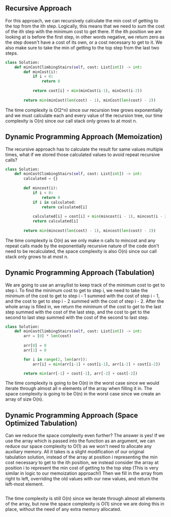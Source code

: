 ## Recursive Approach
For this approach, we can recursively calculate the min cost of getting to the top from the ith step. Logically, this means that we need to sum the cost of the ith step with the minimum cost to get there. If the ith position we are looking at is before the first step, in other words negative, we return zero as the step doesn't have a cost of its own, or a cost necessary to get to it. We also make sure to take the min of getting to the top step from the last two steps.
``` python
class Solution:
    def minCostClimbingStairs(self, cost: List[int]) -> int:
        def minCost(i):
            if i < 0:
                return 0
  
            return cost[i] + min(minCost(i-1), minCost(i-2))
  
        return min(minCost(len(cost) - 1), minCost(len(cost) - 2))
```
The time complexity is O(2^n) since our recursion tree grows exponentially and we must calculate each and every value of the recursion tree, our time complexity is O(n) since our call stack only grows to at most n.
## Dynamic Programming Approach (Memoization)
The recursive approach has to calculate the result for same values multiple times, what if we stored those calculated values to avoid repeat recursive calls?
``` python
class Solution:
    def minCostClimbingStairs(self, cost: List[int]) -> int:
        calculated = {}
  
        def mincost(i):
            if i < 0:
                return 0
            if i in calculated:
                return calculated[i]
  
            calculated[i] = cost[i] + min(mincost(i - 1), mincost(i - 2))
            return calculated[i]
  
        return min(mincost(len(cost) - 1), mincost(len(cost) - 2))
```
The time complexity is O(n) as we only make n calls to mincost and any repeat calls made by the exponentially recursive nature of the code don't need to be recalculated, the space complexity is also O(n) since our call stack only grows to at most n.
## Dynamic Programming Approach (Tabulation)
We are going to use an array/list to keep track of the minimum cost to get to step i. To find the minimum cost to get to step i, we need to take the minimum of the cost to get to step i - 1 summed with the cost of step i - 1, and the cost to get to step i - 2 summed with the cost of step i - 2. After the whole array is filled in, we return the minimum of the cost to get to the last step summed with the cost of the last step, and the cost to get to the second to last step summed with the cost of the second to last step.
``` python
class Solution:
    def minCostClimbingStairs(self, cost: List[int]) -> int:
        arr = [0] * len(cost)
  
        arr[0] = 0
        arr[1] = 0

        for i in range(2, len(arr)):
            arr[i] = min(arr[i-1] + cost[i-1], arr[i-2] + cost[i-2])

        return min(arr[-1] + cost[-1], arr[-2] + cost[-2])
```
The time complexity is going to be O(n) in the worst case since we would iterate through almost all n elements of the array when filling it in. The space complexity is going to be O(n) in the worst case since we create an array of size O(n).
## Dynamic Programming Approach (Space Optimized Tabulation)
Can we reduce the space complexity even further? The answer is yes! If we use the array which is passed into the function as an argument, we can reduce our space complexity to O(1) as we won't need to allocate any auxiliary memory. All it takes is a slight modification of our original tabulation solution, instead of the array at position i representing the min cost necessary to get to the ith position, we instead consider the array at position i to represent the min cost of getting to the top step (This is very similar in logic to our memoization approach!) Then we fill in the array from right to left, overriding the old values with our new values, and return the left-most element.
``` python

```
The time complexity is still O(n) since we iterate through almost all elements of the array, but now the space complexity is O(1) since we are doing this in place, without the need of any extra memory allocated.